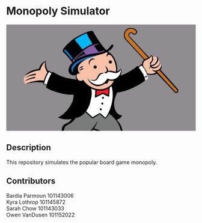 # Monopoly Simulator

<p align="center">
<img src="images/rich-uncle-pennybags.jpg" />
</p>

## Description
This repository simulates the popular board game monopoly. 

## Contributors
Bardia Parmoun 101143006\
Kyra Lothrop 101145872\
Sarah Chow 101143033\
Owen VanDusen 101152022 